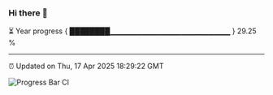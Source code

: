 ### Hi there 👋

⏳ Year progress { ████████▁▁▁▁▁▁▁▁▁▁▁▁▁▁▁▁▁▁▁▁▁▁ } 29.25 %

---

⏰ Updated on Thu, 17 Apr 2025 18:29:22 GMT

![Progress Bar CI](https://github.com/liununu/liununu/workflows/Progress%20Bar%20CI/badge.svg)
